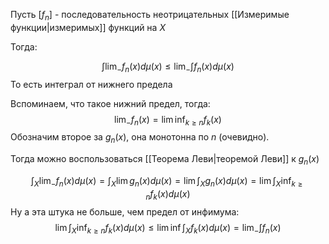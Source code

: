 Пусть $[f_{n}]$ - последовательность неотрицательных [[Измеримые функции|измеримых]] функций на $X$

Тогда:

$$
\int \lim_{-} f_{n}(x)d\mu(x) \leq \lim_{-} \int f_{n}(x)d\mu(x)
$$
То есть интеграл от нижнего предела 

Вспоминаем, что такое нижний предел, тогда:
$$
\lim_{-} f_{n}(x) = \lim \inf_{k\geq n} f_{k}(x)
$$
Обозначим второе за $g_{n}(x)$, она монотонна по $n$ (очевидно).

Тогда можно воспользоваться [[Теорема Леви|теоремой Леви]] к $g_{n}(x)$

$$
\int_{X} \lim_{-} f_{n}(x)d\mu(x) = \int_{X} \lim g_{n}(x) d\mu(x) = \lim \int_{X} g_{n}(x)d\mu(x) = \lim \int_{X} \inf_{k\geq n} f_{k}(x)d\mu(x)
$$
Ну а эта штука не больше, чем предел от инфимума:
$$
\lim \int_{X} \inf_{k\geq n} f_{k}(x)d\mu(x) \leq \lim \inf \int_{X} f_{k}(x)d\mu(x) = \lim_{-} \int f_{n}(x)
$$


